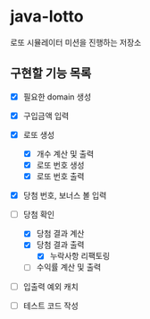 # java-lotto
로또 시뮬레이터 미션을 진행하는 저장소

## 구현할 기능 목록

* [x] 필요한 domain 생성
* [x] 구입금액 입력
* [x] 로또 생성
    * [x] 개수 계산 및 출력
    * [x] 로또 번호 생성
    * [x] 로또 번호 출력 
* [x] 당첨 번호, 보너스 볼 입력
* [ ] 당첨 확인
    * [x] 당첨 결과 계산
    * [x] 당첨 결과 출력
      * [x] 누락사항 리팩토링
    * [ ] 수익률 계산 및 출력
* [ ] 입출력 예외 캐치
* [ ] 테스트 코드 작성

